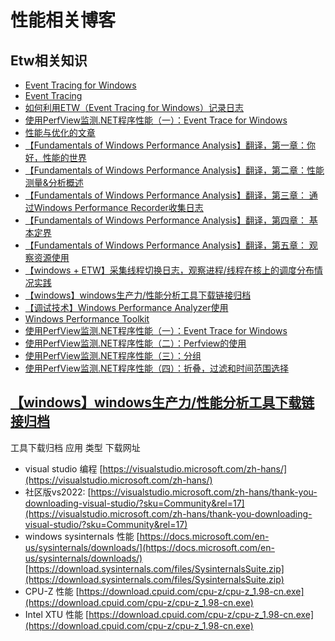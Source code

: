 # 性能相关博客
## Etw相关知识
- [Event Tracing for Windows](https://learn.microsoft.com/en-us/windows-hardware/test/wpt/event-tracing-for-windows)
- [Event Tracing](https://learn.microsoft.com/en-us/windows/win32/etw/event-tracing-portal)
- [如何利用ETW（Event Tracing for Windows）记录日志](https://www.cnblogs.com/artech/p/logging-via-etw.html)
- [使用PerfView监测.NET程序性能（一）：Event Trace for Windows](https://www.cnblogs.com/lwhkdash/p/9949566.html)
- [性能与优化的文章](https://www.cnblogs.com/lwhkdash/p/9929835.html)
- [【Fundamentals of Windows Performance Analysis】翻译，第一章：你好，性能的世界 ](https://www.cnblogs.com/mooooonlight/p/15012659.html)
- [【Fundamentals of Windows Performance Analysis】翻译，第二章：性能测量&分析概述](https://www.cnblogs.com/mooooonlight/p/15111166.html)
- [【Fundamentals of Windows Performance Analysis】翻译，第三章： 通过Windows Performance Recorder收集日志](https://www.cnblogs.com/mooooonlight/p/16311078.html)
- [【Fundamentals of Windows Performance Analysis】翻译，第四章： 基本定界 ](https://www.cnblogs.com/mooooonlight/p/15483998.html)
- [【Fundamentals of Windows Performance Analysis】翻译，第五章： 观察资源使用 ](https://www.cnblogs.com/mooooonlight/p/15484023.html)
- [【windows + ETW】采集线程切换日志，观察进程/线程在核上的调度分布情况实践](https://www.cnblogs.com/mooooonlight/p/15846453.html)
- [【windows】windows生产力/性能分析工具下载链接归档](https://www.cnblogs.com/mooooonlight/p/15747189.html)
- [【调试技术】Windows Performance Analyzer使用](https://keenjin.github.io/2019/02/windows_performance_analyzer/)
- [Windows Performance Toolkit](https://learn.microsoft.com/en-us/windows-hardware/test/wpt/)
- [使用PerfView监测.NET程序性能（一）：Event Trace for Windows ](https://www.cnblogs.com/lwhkdash/p/9949566.html)
- [使用PerfView监测.NET程序性能（二）：Perfview的使用 ](https://www.cnblogs.com/lwhkdash/p/9969215.html)
- [使用PerfView监测.NET程序性能（三）：分组 ](https://www.cnblogs.com/lwhkdash/p/10040052.html)
- [使用PerfView监测.NET程序性能（四）：折叠，过滤和时间范围选择](https://www.cnblogs.com/lwhkdash/p/10146947.html)

## [【windows】windows生产力/性能分析工具下载链接归档](https://www.cnblogs.com/mooooonlight/p/15747189.html)
工具下载归档
应用	类型	下载网址
- visual studio	编程	[https://visualstudio.microsoft.com/zh-hans/](https://visualstudio.microsoft.com/zh-hans/)
- 社区版vs2022: [https://visualstudio.microsoft.com/zh-hans/thank-you-downloading-visual-studio/?sku=Community&rel=17](https://visualstudio.microsoft.com/zh-hans/thank-you-downloading-visual-studio/?sku=Community&rel=17)
- windows sysinternals	性能	[https://docs.microsoft.com/en-us/sysinternals/downloads/](https://docs.microsoft.com/en-us/sysinternals/downloads/)
[https://download.sysinternals.com/files/SysinternalsSuite.zip](https://download.sysinternals.com/files/SysinternalsSuite.zip)
- CPU-Z	性能	[https://download.cpuid.com/cpu-z/cpu-z_1.98-cn.exe](https://download.cpuid.com/cpu-z/cpu-z_1.98-cn.exe)
- Intel XTU	性能	[https://download.cpuid.com/cpu-z/cpu-z_1.98-cn.exe](https://download.cpuid.com/cpu-z/cpu-z_1.98-cn.exe)
